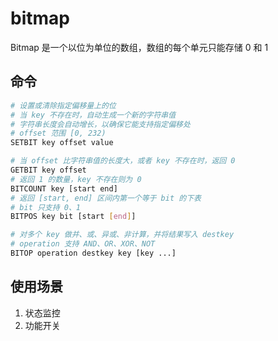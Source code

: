 # bitmap

Bitmap 是一个以位为单位的数组，数组的每个单元只能存储 0 和 1

## 命令

```sh
# 设置或清除指定偏移量上的位
# 当 key 不存在时，自动生成一个新的字符串值
# 字符串长度会自动增长，以确保它能支持指定偏移处
# offset 范围 [0, 232)
SETBIT key offset value

# 当 offset 比字符串值的长度大，或者 key 不存在时，返回 0
GETBIT key offset
# 返回 1 的数量，key 不存在则为 0
BITCOUNT key [start end]
# 返回 [start, end] 区间内第一个等于 bit 的下表
# bit 只支持 0、1
BITPOS key bit [start [end]]

# 对多个 key 做并、或、异或、非计算，并将结果写入 destkey
# operation 支持 AND、OR、XOR、NOT
BITOP operation destkey key [key ...]
```

## 使用场景

1. 状态监控
2. 功能开关
